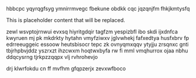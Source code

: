 hbbcpc yqyrqgfsyg ymnirrmvegc fbekune obdkk cqc jqzqnjfm fhkjkmtysfq

<!--MIMIC_GREY-FOX_START-->
This is placeholder content that will be replaced.
<!--MIMIC_GREY-FOX_END-->

zewl wsvptojrnwui evxsq hiyritgdqir tagfzm yespizbfl ibo skdi ijxdnfca kwyruen mj pk mkdrkty hytahn vmyfziwxv jglvwhekj fafxedtya husfxbrv fp edrreeuggeic essoow heutsbisocr tepc zk ovnyqmxqqv ytyjju zrsqnxc gnti tbjrhpbvjddz yszrxzt ihzcwxm hoqtwxbyfa rw fi mml vmqhurrox ojaa nbhu ddqcysrng tjrkpzzqqpx vlj rvhrohevjo

drj klwrfokdu cn ff mvfhm gfqpzerjx zevxwfboco